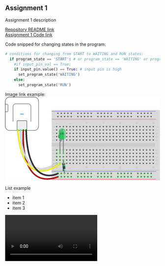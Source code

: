## Assignment 1
Assignment 1 description  

[Repository README link](../README.md)  
[Assignment 1 Code link](assignment01_example.py)   

Code snipped for changing states in the program:  

```Python
# conditions for changing from START to WAITING and RUN states:
  if program_state == 'START': # or program_state == 'WAITING' or program_state == 'RUN':
    #if input_pin_val == True:
    if input_pin.value() == True: # input pin is high
      set_program_state('WAITING')
    else:
      set_program_state('RUN')
```
Image link example:
![led circuit](led_blink_bb.png)

List example
* item 1
* item 2
* item 3

<video src="https://github.com/Dianadotdotdot/Adv_Prototyping/blob/main/Assignment/recording.mov" controls="controls" style="max-width: 730px;">
</video>

